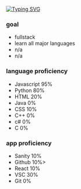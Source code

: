 
[![Typing SVG](https://readme-typing-svg.demolab.com?font=Comic+Sans&duration=4500&pause=1000&width=435&lines=Wasssup+%E2%98%95)](https://git.io/typing-svg)

<!DOCTYPE html>
 <html>
  <div id="Want to be / do"> 
   <body>
    <h3>goal</h3>
    <ul>
     <li>fullstack</li>
     <li>learn all major languages</li>
     <li>n/a</li>
     <li>n/a</li>
    </ul>
   </body>
  </div>
  <div id="language proficiency"
   <body>
    <h3>language proficiency</h3>
    <ul>
     <li>Javascript 95%</li>
     <li>Python 80%</li>
     <li>HTML 20%</li>
     <li>Java 0%</li>
     <li>CSS 10%</li>
     <li>C++ 0%</li>
     <li>c# 0%</li>
     <li>C 0%</li>
    </ul>
   </body> 
  </div>
  <div id="app proficiency">
   <body>
    <h3>app proficiency</h3>
    <ul>
     <li>Sanity 10%</li>
     <li>Github 10%>
     <li>React 10%</li>
     <li>VSC 30%</li>
     <li>Git 0%</li>
    </ul>
   </body>
  </div>
 </html>

